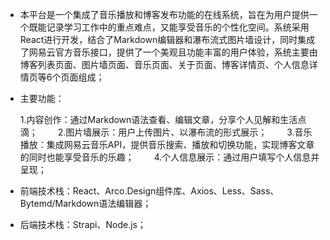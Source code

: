 + 本平台是一个集成了音乐播放和博客发布功能的在线系统，旨在为用户提供一个既能记录学习工作中的重点难点，又能享受音乐的个性化空间。系统采用React进行开发，结合了Markdown编辑器和瀑布流式图片墙设计，同时集成了网易云官方音乐接口，提供了一个美观且功能丰富的用户体验，系统主要由博客列表页面、图片墙页面、音乐页面、关于页面、博客详情页、个人信息详情页等6个页面组成；
+ 主要功能：
  
  1.内容创作：通过Markdown语法查看、编辑文章，分享个人见解和生活点滴；
  2.图片墙展示：用户上传图片、以瀑布流的形式展示；
  3.音乐播放：集成网易云音乐API，提供音乐搜索、播放和切换功能，实现博客文章的同时也能享受音乐的乐趣；
  4.个人信息展示：通过用户填写个人信息并呈现；
+ 前端技术栈：React、Arco.Design组件库、Axios、Less、Sass、Bytemd/Markdown语法编辑器；
+ 后端技术栈：Strapi、Node.js；
